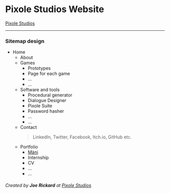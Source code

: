 # Pixole Studios Website
[Pixole Studios](https://www.pixolestudios.com "Pixole Studios")
***
### Sitemap design
- Home
	- About
	- Games
		- Prototypes
		- Page for each game
		- ...
		- ...
	- Software and tools
		- Procedural generator
		- Dialogue Designer
		- Pixole Suite
		- Password hasher
		- ...
		- ...
	- Contact
		>LinkedIn, Twitter, Facebook, Itch.io, GitHub etc.
	- Portfolio
		- [Máni](https://github.com/crazywolf132/Mani)
		- Internship
		- CV
		- ...
		- ...

###### Created by **Joe Rickard** at [Pixole Studios](https://www.pixolestudios.com "Pixole Studios")
